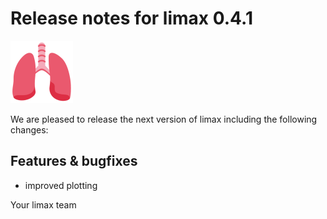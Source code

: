 # Release notes for limax 0.4.1
![limax](https://github.com/matthiaskoenig/limax/raw/develop/docs/images/favicon/limax-100x100-300dpi.png)

We are pleased to release the next version of limax including the 
following changes:

## Features & bugfixes
- improved plotting

Your limax team
